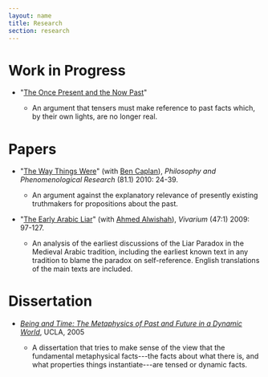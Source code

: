 ```yaml
---
layout: name
title: Research
section: research
---
```


# Work in Progress

-   "[The Once Present and the Now Past](/home/research/OncePresent.pdf)"

    -   An argument that tensers must make reference to past facts which, by their own lights, are no longer real.

# Papers

-   "[The Way Things Were](/home/research/WayThingsWere.pdf)" (with [Ben Caplan](http://people.cohums.ohio-state.edu/caplan16/)), *Philosophy and Phenomenological Research* (81.1) 2010: 24-39.
    
    -   An argument against the explanatory relevance of presently existing truthmakers for propositions about the past.

-   "[The Early Arabic Liar](/home/research/ArabicLiar.pdf)" (with [Ahmed Alwishah](http://www.pitzer.edu/academics/faculty/alwishah/index.asp)), *Vivarium* (47:1) 2009: 97-127.

    -   An analysis of the earliest discussions of the Liar Paradox in
        the Medieval Arabic tradition, including the earliest known text in
        any tradition to blame the paradox on self-reference. English
        translations of the main texts are included.

# Dissertation

- *[Being and Time: The Metaphysics of Past and Future in a Dynamic World](/home/research/dissertation.pdf)*, UCLA, 2005

    + A dissertation that tries to make sense of the view that the fundamental metaphysical facts---the facts about what there is, and what properties things instantiate---are tensed or dynamic facts.

